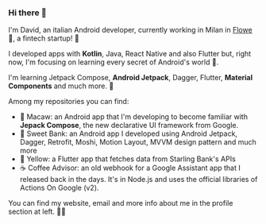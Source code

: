 ### Hi there 👋

I'm David, an italian Android developer, currently working in Milan in [Flowe](https://www.flowe.com/) 🌱, a fintech startup! 🏦

I developed apps with **Kotlin**, Java, React Native and also Flutter but, right now, I'm focusing on learning every secret of Android's world 📱.

I'm learning Jetpack Compose, **Android Jetpack**, Dagger, Flutter, **Material Components** and much more. 🌳 

Among my repositories you can find:
- 🦜 Macaw: an Android app that I'm developing to become familiar with **Jepack Compose**, the new declarative UI framework from Google.
- 🍬 Sweet Bank: an Android app I developed using Android Jetpack, Dagger, Retrofit, Moshi, Motion Layout, MVVM design pattern and much more
- 🌼 Yellow: a Flutter app that fetches data from Starling Bank's APIs
- ☕️ Coffee Advisor: an old webhook for a Google Assistant app that I released back in the days. It's in Node.js and uses the official libraries of Actions On Google (v2).

You can find my website, email and more info about me in the profile section at left. ✌🏻

